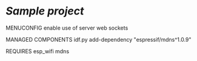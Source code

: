 # _Sample project_
MENUCONFIG
enable use of server web sockets

MANAGED COMPONENTS
idf.py add-dependency "espressif/mdns^1.0.9"

REQUIRES
esp_wifi
mdns

